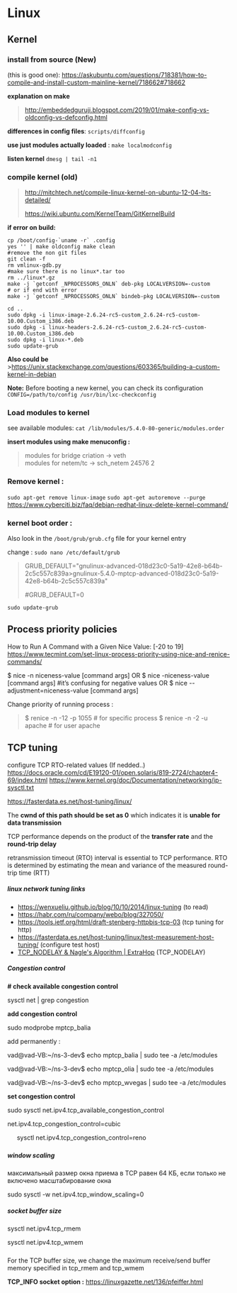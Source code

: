# Linux

## Kernel  

### install from source (New) 
  (this is good one): https://askubuntu.com/questions/718381/how-to-compile-and-install-custom-mainline-kernel/718662#718662 
  
  **explanation on make** 
  > http://embeddedguruji.blogspot.com/2019/01/make-config-vs-oldconfig-vs-defconfig.html 
  
  **differences in config files**:  ``` scripts/diffconfig ```  

**use just modules actually loaded** : `make localmodconfig`  

 **listen kernel** 
  ```dmesg | tail -n1```

### compile kernel (old)

> 	http://mitchtech.net/compile-linux-kernel-on-ubuntu-12-04-lts-detailed/
> 	
> 	https://wiki.ubuntu.com/KernelTeam/GitKernelBuild

**if error on build:** 
```
cp /boot/config-`uname -r` .config 
yes '' | make oldconfig make clean 
#remove the non git files 
git clean -f 
rm vmlinux-gdb.py 
#make sure there is no linux*.tar too 
rm ../linux*.gz 
make -j `getconf _NPROCESSORS_ONLN` deb-pkg LOCALVERSION=-custom 
# or if end with error 
make -j `getconf _NPROCESSORS_ONLN` bindeb-pkg LOCALVERSION=-custom 

cd ..
sudo dpkg -i linux-image-2.6.24-rc5-custom_2.6.24-rc5-custom-10.00.Custom_i386.deb
sudo dpkg -i linux-headers-2.6.24-rc5-custom_2.6.24-rc5-custom-10.00.Custom_i386.deb
sudo dpkg -i linux-*.deb 
sudo update-grub
```

**Also could be** >https://unix.stackexchange.com/questions/603365/building-a-custom-kernel-in-debian


**Note:** Before booting a new kernel, you can check its configuration
`CONFIG=/path/to/config /usr/bin/lxc-checkconfig`

### Load modules to kernel 
see available modules: `cat /lib/modules/5.4.0-80-generic/modules.order `

**insert modules using make menuconfig :** 
> modules for bridge criation → veth                   
> modules for netem/tc  → sch_netem              24576  2

### Remove kernel : 
`sudo apt-get remove linux-image`
`sudo apt-get autoremove --purge`
https://www.cyberciti.biz/faq/debian-redhat-linux-delete-kernel-command/ 

### kernel boot order : 
Also look in the `/boot/grub/grub.cfg` file for your kernel entry 

change : `sudo nano /etc/default/grub`

> 	GRUB_DEFAULT="gnulinux-advanced-018d23c0-5a19-42e8-b64b-2c5c557c839a>gnulinux-5.4.0-mptcp-advanced-018d23c0-5a19-42e8-b64b-2c5c557c839a"
> 	
> #GRUB_DEFAULT=0

`sudo update-grub`

## Process priority policies 
How to Run A Command with a Given Nice Value: [-20 to 19]
https://www.tecmint.com/set-linux-process-priority-using-nice-and-renice-commands/

$ nice -n niceness-value [command args] 
OR
$ nice -niceness-value [command args] 	#it’s confusing for negative values
OR
$ nice --adjustment=niceness-value [command args]

Change priority of running process : 
> $ renice -n  -12  -p 1055		# for specific process 
> $ renice -n -2  -u apache   		# for user apache

## **TCP tuning**

configure TCP RTO-related values (If nedded..) https://docs.oracle.com/cd/E19120-01/open.solaris/819-2724/chapter4-69/index.html 
https://www.kernel.org/doc/Documentation/networking/ip-sysctl.txt 

<https://fasterdata.es.net/host-tuning/linux/>

The **cwnd of this path should be set as 0** which indicates it is **unable for data transmission**

TCP performance depends on the product of the **transfer rate** and the **round-trip delay**

retransmission timeout (RTO) interval is essential to TCP performance. RTO is determined by estimating the mean and variance of the measured round-trip time (RTT)
##### ***linux network tuning links***

- <https://wenxueliu.github.io/blog/10/10/2014/linux-tuning>			(to read)
- <https://habr.com/ru/company/webo/blog/327050/>
- <https://tools.ietf.org/html/draft-stenberg-httpbis-tcp-03>				(tcp tuning for http)
- <https://fasterdata.es.net/host-tuning/linux/test-measurement-host-tuning/> 	(configure  test host)
- [TCP_NODELAY & Nagle's Algorithm | ExtraHop](https://www.extrahop.com/company/blog/2016/tcp-nodelay-nagle-quickack-best-practices/)  				(TCP\_NODELAY)

##### ***Congestion control***

**# check available congestion control**

sysctl net | grep congestion

**add congestion control**

sudo modprobe mptcp\_balia

add permanently :

vad@vad-VB:~/ns-3-dev$ echo mptcp\_balia | sudo tee -a /etc/modules

vad@vad-VB:~/ns-3-dev$ echo mptcp\_olia | sudo tee -a /etc/modules

vad@vad-VB:~/ns-3-dev$ echo mptcp\_wvegas | sudo tee -a /etc/modules

**set congestion control**

sudo sysctl net.ipv4.tcp\_available\_congestion\_control

net.ipv4.tcp\_congestion\_control=cubic

`	`sysctl net.ipv4.tcp\_congestion\_control=reno
#####
##### ***window scaling***
максимальный размер окна приема в TCP равен 64 КБ, если только не включено масштабирование окна

sudo sysctl -w net.ipv4.tcp\_window\_scaling=0

##### ***socket buffer size***
sysctl net.ipv4.tcp\_rmem

sysctl net.ipv4.tcp\_wmem
#####
For the TCP buffer size, we change the maximum receive/send buffer memory specified in tcp\_rmem and tcp\_wmem

**TCP_INFO socket option :** 
	https://linuxgazette.net/136/pfeiffer.html 

